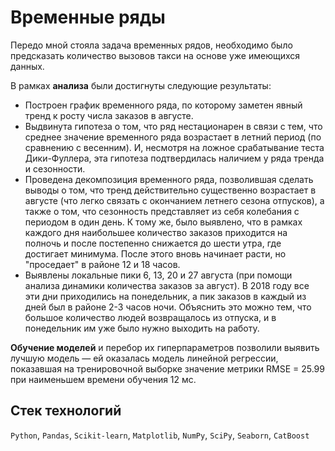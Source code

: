 # Временные ряды

Передо мной стояла задача временных рядов, необходимо было предсказать количество вызовов такси на основе уже имеющихся данных.

В рамках **анализа** были достигнуты следующие результаты:
- Построен график временного ряда, по которому заметен явный тренд к росту числа заказов в августе.
- Выдвинута гипотеза о том, что ряд нестационарен в связи с тем, что среднее значение временного ряда возрастает в летний период (по сравнению с весенним). И, несмотря на ложное срабатывание теста Дики-Фуллера, эта гипотеза подтвердилась наличием у ряда тренда и сезонности.
- Проведена декомпозиция временного ряда, позволившая сделать выводы о том, что тренд действительно существенно возрастает в августе (что легко связать с окончанием летнего сезона отпусков), а также о том, что сезонность представляет из себя колебания с периодом в один день. К тому же, было выявлено, что в рамках каждого дня наибольшее количество заказов приходится на полночь и после постепенно снижается до шести утра, где достигает минимума. После этого вновь начинает расти, но "проседает" в районе 12 и 18 часов.
- Выявлены локальные пики 6, 13, 20 и 27 августа (при помощи анализа динамики количества заказов за август). В 2018 году все эти дни приходились на понедельник, а пик заказов в каждый из дней был в районе 2-3 часов ночи. Объяснить это можно тем, что большое количество людей возвращалось из отпуска, и в понедельник им уже было нужно выходить на работу.

**Обучение моделей** и перебор их гиперпараметров позволили выявить лучшую модель — ей оказалась модель линейной регрессии, показавшая на тренировочной выборке значение метрики RMSE = 25.99 при наименьшем времени обучения 12 мс.

## Стек технологий
 `Python`, `Pandas`, `Scikit-learn`, `Matplotlib`, `NumPy`, `SciPy`, `Seaborn`, `CatBoost`
